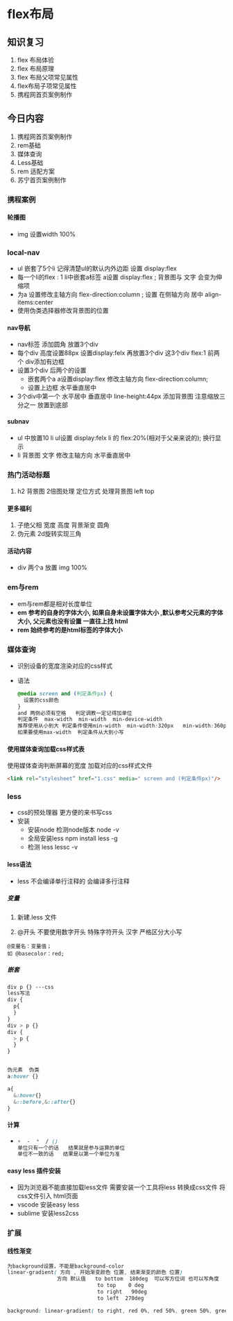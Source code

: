 # flex布局

## 知识复习

1. flex 布局体验
2. flex 布局原理
3. flex 布局父项常见属性
4. flex布局子项常见属性
5. 携程网首页案例制作

## 今日内容

1. 携程网首页案例制作
2. rem基础  
3. 媒体查询
4. Less基础
5. rem 适配方案
6. 苏宁首页案例制作

### 携程案例

#### 轮播图  

- img 设置width 100% 

### local-nav 

- ul  嵌套了5个li   记得清楚ul的默认内外边距  设置 display:flex   
- 每一个li的flex : 1    li中嵌套a标签  a设置 display:flex  ;    背景图与 文字 会变为伸缩项   
- 为a 设置修改主轴方向  flex-direction:column ;  设置 在侧轴方向 居中  align-items:center
- 使用伪类选择器修改背景图的位置

#### nav导航 

- nav标签 添加圆角  放置3个div 
- 每个div 高度设置88px  设置display:felx   再放置3个div   这3个div flex:1  前两个 div添加有边框 
- 设置3个div 后两个的设置
  - 嵌套两个a   a设置display:flex  修改主轴方向 flex-direction:column;  	 
  - 设置上边框  水平垂直居中 
- 3个div中第一个     水平居中   垂直居中 line-height:44px   添加背景图  注意缩放三分之一  放置到底部 

#### subnav 

- ul  中放置10 li   ul设置 display:felx   li 的 flex:20%(相对于父亲来说的); 换行显示  
- li 背景图   文字   修改主轴方向  水平垂直居中  

### 热门活动标题

1. h2    背景图  2倍图处理  定位方式 处理背景图  left  top 

#### 更多福利

1. 子绝父相     宽度  高度  背景渐变  圆角  
2. 伪元素  2d旋转实现三角  

#### 活动内容

- div 两个a   放置 img    100%

### em与rem 

- em与rem都是相对长度单位  
- **em 参考的自身的字体大小, 如果自身未设置字体大小 ,默认参考父元素的字体大小, 父元素也没有设置 一直往上找  html** 
- **rem 始终参考的是html标签的字体大小**

### 媒体查询

- 识别设备的宽度渲染对应的css样式 

- 语法

  ```css
  @media screen and (判定条件px) {
    设置的css颜色
  }
  and 两侧必须有空格   判定调教一定记得加单位
  判定条件  max-width  min-width  min-device-width  
  推荐使用从小到大 判定条件使用min-width  min-width:320px   min-width:360px    
  如果要使用max-width  判定条件从大到小写
  ```

#### 使用媒体查询加载css样式表 

使用媒体查询判断屏幕的宽度 加载对应的css样式文件

```html
<link rel=“stylesheet” href="1.css" media=" screen and (判定条件px)"/>
```

### less 

- css的预处理器 更方便的来书写css 
- 安装
  - 安装node   检测node版本  node -v
  - 全局安装less   npm  install   less  -g  
  - 检测 less        lessc  -v

#### less语法

- less 不会编译单行注释的   会编译多行注释 

##### 变量

1. 新建.less 文件 

2.  @开头    不要使用数字开头 特殊字符开头  汉字   严格区分大小写  

   ```less
   @变量名：变量值；
   如 @basecolor：red;
   ```

   


##### 嵌套

```css
div p {} ---css
less写法
div {
  p{
  }
}
div > p {}
div {
  > p {
  }
}


伪元素  伪类 
a:hover {}

a{
  &:hover{}
  &::before,&::after{}
}
```

#### 计算

- ```css
  +  -  *  / ()   
  单位只有一个的话   结果就是参与运算的单位 
  单位不一致的话   结果是以第一个单位为准
  ```

#### easy less 插件安装

- 因为浏览器不能直接加载less文件   需要安装一个工具将less 转换成css文件  将css文件引入 html页面 
- vscode  安装easy less 
- sublime  安装less2css 

### 扩展

#### 线性渐变

```css
为background设置，不能是background-color
linear-gradient( 方向 , 开始渐变颜色 位置, 结束渐变的颜色 位置) 
                方向 默认值   to bottom  180deg  可以写方位词 也可以写角度 
                             to top    0 deg 
                             to right   90deg 
                             to left  270deg

background: linear-gradient( to right, red 0%, red 50%, green 50%, green)
```





